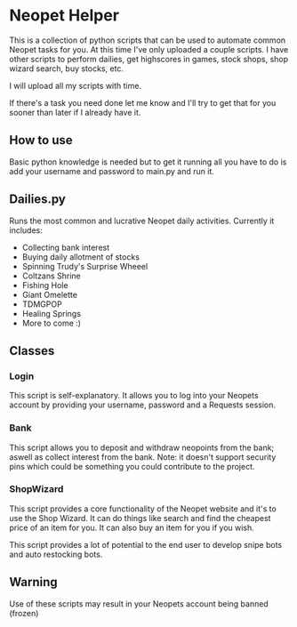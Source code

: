 # Neopet Helper
This is a collection of python scripts that can be used to automate common Neopet tasks for you. At this time I've only uploaded a couple scripts. I have other scripts to perform dailies, get highscores in games, stock shops, shop wizard search, buy stocks, etc.

I will upload all my scripts with time.

If there's a task you need done let me know and I'll try to get that for you sooner than later if I already have it.

## How to use
Basic python knowledge is needed but to get it running all you have to do is add your username and password to main.py and run it.

## Dailies.py
Runs the most common and lucrative Neopet daily activities. Currently it includes: <br>
* Collecting bank interest
* Buying daily allotment of stocks
* Spinning Trudy's Surprise Wheeel
* Coltzans Shrine
* Fishing Hole
* Giant Omelette
* TDMGPOP
* Healing Springs
* More to come :)

## Classes
### Login
This script is self-explanatory. It allows you to log into your Neopets account by providing your username, password and a Requests session.

### Bank
This script allows you to deposit and withdraw neopoints from the bank; aswell as collect interest from the bank. Note: it doesn't support security pins which could be something you could contribute to the project.

### ShopWizard
This script provides a core functionality of the Neopet website and it's to use the Shop Wizard. It can do things like search and find the cheapest price of an item for you. It can also buy an item for you if you wish.

This script provides a lot of potential to the end user to develop snipe bots and auto restocking bots.

## Warning
Use of these scripts may result in your Neopets account being banned (frozen)
